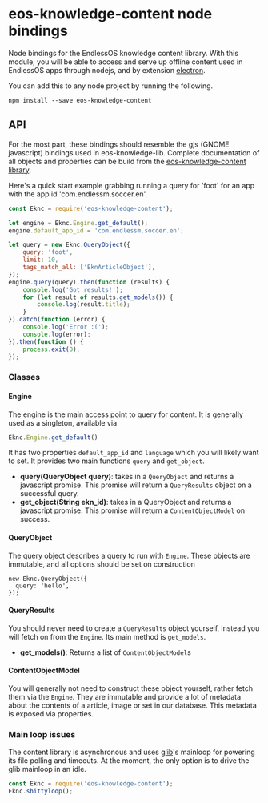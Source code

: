 eos-knowledge-content node bindings
===================================

Node bindings for the EndlessOS knowledge content library. With this module, you
will be able to access and serve up offline content used in EndlessOS apps
through nodejs, and by extension [electron](https://electron.atom.io/).

You can add this to any node project by running the following.
```
npm install --save eos-knowledge-content
```

## API

For the most part, these bindings should resemble the gjs (GNOME javascript)
bindings used in eos-knowledge-lib. Complete documentation of all objects and
properties can be build from the
[eos-knowledge-content library](https://github.com/endlessm/eos-knowledge-lib/tree/master/ekncontent).

Here's a quick start example grabbing running a query for 'foot' for an app with
the app id 'com.endlessm.soccer.en'.

```js
const Eknc = require('eos-knowledge-content');

let engine = Eknc.Engine.get_default();
engine.default_app_id = 'com.endlessm.soccer.en';

let query = new Eknc.QueryObject({
    query: 'foot',
    limit: 10,
    tags_match_all: ['EknArticleObject'],
});
engine.query(query).then(function (results) {
    console.log('Got results!');
    for (let result of results.get_models()) {
        console.log(result.title);
    }
}).catch(function (error) {
    console.log('Error :(');
    console.log(error);
}).then(function () {
    process.exit(0);
});
```

### Classes

#### Engine
The engine is the main access point to query for content. It is generally used
as a singleton, available via
```js
Eknc.Engine.get_default()
```

It has two properties `default_app_id` and `language` which you will likely want
to set. It provides two main functions `query` and `get_object`.

 - **query(QueryObject query)**: takes in a `QueryObject` and returns a javascript
   promise. This promise will return a `QueryResults` object on a successful
   query.
 - **get_object(String ekn_id)**: takes in a QueryObject and returns a
   javascript promise. This promise will return a `ContentObjectModel` on success.

#### QueryObject
The query object describes a query to run with `Engine`. These objects are
immutable, and all options should be set on construction
```
new Eknc.QueryObject({
  query: 'hello',
});
```

#### QueryResults
You should never need to create a `QueryResults` object yourself, instead you
will fetch on from the `Engine`. Its main method is `get_models`.

 - **get_models()**: Returns a list of `ContentObjectModel`s

#### ContentObjectModel
You will generally not need to construct these object yourself, rather fetch
them via the `Engine`. They are immutable and provide a lot of metadata about
the contents of a article, image or set in our database. This metadata is
exposed via properties.


### Main loop issues
The content library is asynchronous and uses
[glib](https://developer.gnome.org/glib/stable/)'s mainloop for powering its
file polling and timeouts. At the moment, the only option is to drive the glib
mainloop in an idle.

```js
const Eknc = require('eos-knowledge-content');
Eknc.shittyloop();
```

